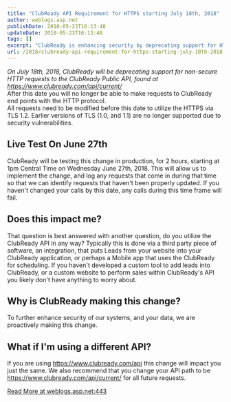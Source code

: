 ```yaml
---
title: "ClubReady API Requirement for HTTPS starting July 18th, 2018"
author: weblogs.asp.net
publishDate: 2018-05-23T16:13:48
updateDate: 2018-05-23T16:13:48
tags: []
excerpt: "ClubReady is enhancing security by deprecating support for HTTP requests to its Public API from July 18th, 2018. Users must switch to HTTPS via TLS 1.2."
url: /2018/clubready-api-requirement-for-https-starting-july-18th-2018  # Use the generated URL with year
---
```

<div><i>On July 18th, 2018, ClubReady will be deprecating support for non-secure HTTP requests to the ClubReady Public API, found at </i><a rel="nofollow" href="https://www.clubready.com/api/current/"><i>https://www.clubready.com/api/current/</i></a><i>&nbsp;</i></div> <div></div> <div>After this date you will no longer be able to make requests to ClubReady end points with the HTTP protocol.</div> <div></div> <div>All requests need to be modified before this date to utilize the HTTPS via TLS 1.2. Earlier versions of TLS (1.0, and 1.1) are no longer supported due to security vulnerabilities.</div> <h2><b>Live Test On June 27th</b></h2> <p>ClubReady will be testing this change in production, for 2 hours, starting at 1pm Central Time on Wednesday June 27th, 2018. This will allow us to implement the change, and log any requests that come in during that time so that we can identify requests that haven't been properly updated. If you haven't changed your calls by this date, any calls during this time frame will fail.</p> <h2><b>Does this impact me?</b></h2> <p>That question is best answered with another question, do you utilize the ClubReady API in any way? Typically this is done via a third party piece of software, an integration, that puts Leads from your website into your ClubReady application, or perhaps a Mobile app that uses the ClubReady for scheduling. If you haven't developed a custom tool to add leads into ClubReady, or a custom website to perform sales within ClubReady's API you likely don't have anything to worry about.</p> <h2><b>Why is ClubReady making this change?</b></h2> <p>To further enhance security of our systems, and your data, we are proactively making this change.&nbsp;</p> <h2><b>What if I'm using a different API?</b></h2> <p>If you are using <a rel="nofollow" href="https://www.clubready.com/api">https://www.clubready.com/api</a> this change will impact you just the same. We also recommend that you change your API path to be <a rel="nofollow" href="https://www.clubready.com/api/current/">https://www.clubready.com/api/current/</a> for all future requests.</p> <p></p> <a href="https://weblogs.asp.net:443/christoc/clubready-api-requirement-for-https-starting-july-18th-2018">Read More at weblogs.asp.net:443</a>

